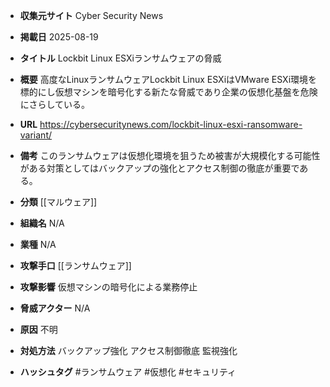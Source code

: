 - **収集元サイト**
Cyber Security News

- **掲載日**
2025-08-19

- **タイトル**
Lockbit Linux ESXiランサムウェアの脅威

- **概要**
高度なLinuxランサムウェアLockbit Linux ESXiはVMware ESXi環境を標的にし仮想マシンを暗号化する新たな脅威であり企業の仮想化基盤を危険にさらしている。

- **URL**
https://cybersecuritynews.com/lockbit-linux-esxi-ransomware-variant/

- **備考**
このランサムウェアは仮想化環境を狙うため被害が大規模化する可能性がある対策としてはバックアップの強化とアクセス制御の徹底が重要である。

- **分類**
[[マルウェア]]

- **組織名**
N/A

- **業種**
N/A

- **攻撃手口**
[[ランサムウェア]]

- **攻撃影響**
仮想マシンの暗号化による業務停止

- **脅威アクター**
N/A

- **原因**
不明

- **対処方法**
バックアップ強化 アクセス制御徹底 監視強化

- **ハッシュタグ**
#ランサムウェア #仮想化 #セキュリティ
